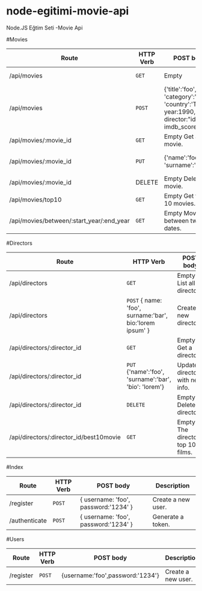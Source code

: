 # node-egitimi-movie-api
Node.JS Eğtim Seti -Movie Api

#Movies

|Route | HTTP Verb | POST body | Description
|--- | --- | --- | --- |
|/api/movies | `GET` | Empty | List all movies. | 
|/api/movies | `POST` | {'title':'foo', 'category':'bar', 'country':'Turkey', year:1990, director:"id", imdb_score: 9.7 } |Create a new movie. | 
|/api/movies/:movie_id | `GET` | Empty Get a movie. | 
|/api/movies/:movie_id | `PUT` | {'name':'foo', 'surname':'bar'} | Update a movie with new info. | 
|/api/movies/:movie_id | DELETE | Empty Delete a movie. | 
|/api/movies/top10 | `GET` | Empty Get the top 10 movies. | 
|/api/movies/between/:start_year/:end_year | `GET` | Empty Movies between two dates. | 

#Directors

|Route | HTTP Verb | POST body | Description
|--- | --- | --- | --- |
|/api/directors | `GET` | Empty List all directors. | 
|/api/directors | `POST` { name: 'foo', surname:'bar', bio:'lorem ipsum' } |Create a new director. | 
|/api/directors/:director_id | `GET` | Empty Get a director. |
|/api/directors/:director_id | `PUT` {'name':'foo', 'surname':'bar', 'bio': 'lorem'} | Update a director with new info. | 
|/api/directors/:director_id | `DELETE` | Empty Delete a director. |
|/api/directors/:director_id/best10movie | `GET` | Empty The director's top 10 films. | 

#Index

|Route | HTTP Verb | POST body | Description
|--- | --- | --- | --- |
|/register | `POST` | { username: 'foo', password:'1234' } | Create a new user. | 
|/authenticate | `POST` | { username: 'foo', password:'1234' } | Generate a token. | 

#Users

|Route | HTTP Verb | POST body | Description
|--- | --- | --- | --- |
|/register | `POST` | {username:'foo',password:'1234'} | Create a new user. | 